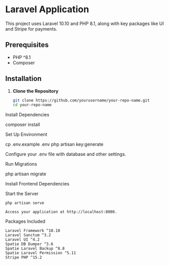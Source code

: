 # Laravel Application

This project uses Laravel 10.10 and PHP 8.1, along with key packages like UI and Stripe for payments.

## Prerequisites

- PHP ^8.1
- Composer

## Installation

1. **Clone the Repository**
   ```sh
   git clone https://github.com/yourusername/your-repo-name.git
   cd your-repo-name
Install Dependencies

composer install

Set Up Environment


cp .env.example .env
php artisan key:generate

Configure your .env file with database and other settings.

Run Migrations


php artisan migrate

Install Frontend Dependencies


Start the Server

    php artisan serve

    Access your application at http://localhost:8000.

Packages Included

    Laravel Framework ^10.10
    Laravel Sanctum ^3.2
    Laravel UI ^4.2
    Spatie DB Dumper ^3.6
    Spatie Laravel Backup ^8.8
    Spatie Laravel Permission ^5.11
    Stripe PHP ^15.2

